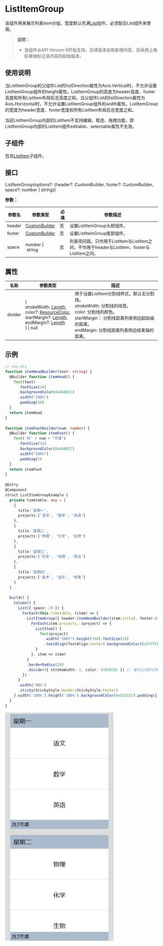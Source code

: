 # ListItemGroup

该组件用来展示列表item分组，宽度默认充满[List](ts-container-list.md)组件，必须配合List组件来使用。

> **说明：**
>
> - 该组件从API Version 9开始支持。后续版本如有新增内容，则采用上角标单独标记该内容的起始版本。
## 使用说明
当ListItemGroup的父组件List的listDirection属性为Axis.Vertical时，不允许设置ListItemGroup组件的height属性。ListItemGroup的高度为header高度、footer高度和所有ListItem布局后总高度之和。当父组件List的listDirection属性为Axis.Horizontal时，不允许设置ListItemGroup组件的width属性。ListItemGroup的宽度为header宽度、footer宽度和所有ListItem布局后总宽度之和。

当前ListItemGroup内部的ListItem不支持编辑、框选、拖拽功能，即ListItemGroup内部的ListItem组件editable、selectable属性不生效。

## 子组件

包含[ListItem](ts-container-listitem.md)子组件。


## 接口

ListItemGroup(options?: {header?: CustomBuilder, footer?: CustomBuilder, space?: number | string})

**参数：**

  | 参数名 | 参数类型 | 必填 | 参数描述 |
  | -------- | -------- | -------- | -------- |
  | header | [CustomBuilder](../../ui/ts-types.md#custombuilder8) | 否 |  设置ListItemGroup头部组件。 |
  | footer | [CustomBuilder](../../ui/ts-types.md#custombuilder8) | 否 |  设置ListItemGroup尾部组件。 |
  | space | number&nbsp;\|&nbsp;string | 否 | 列表项间距。只作用于ListItem与ListItem之间，不作用于header与ListItem、footer与ListItem之间。 |

## 属性

| 名称 | 参数类型 |  描述 |
| -------- | -------- | -------- |
| divider | {<br/>strokeWidth:&nbsp;[Length](../../ui/ts-types.md#length),<br/>color?:&nbsp;[ResourceColor](../../ui/ts-types.md#resourcecolor8),<br/>startMargin?:&nbsp;[Length](../../ui/ts-types.md#length),<br/>endMargin?:&nbsp;[Length](../../ui/ts-types.md#length)<br/>}&nbsp;\|&nbsp;null | 用于设置ListItem分割线样式，默认无分割线。<br/>strokeWidth:&nbsp;分割线的线宽。<br/>color:&nbsp;分割线的颜色。<br/>startMargin：&nbsp;分割线距离列表侧边起始端的距离。<br/>endMargin:&nbsp;分割线距离列表侧边结束端的距离。 |


## 示例

```ts
// xxx.ets
function itemHeadBuilder(text: string) {
  @Builder function itemHead() {
    Text(text)
      .fontSize(20)
      .backgroundColor(0xAABBCC)
      .width("100%")
      .padding(10)
  }
  return itemHead
}

function itemFootBuilder(num: number) {
  @Builder function itemFoot() {
    Text('共' + num + "节课")
      .fontSize(16)
      .backgroundColor(0xAABBCC)
      .width("100%")
      .padding(5)
  }
  return itemFoot
}

@Entry
@Component
struct ListItemGroupExample {
  private timetable: any = [
    {
      title:'星期一',
      projects:['语文', '数学', '英语']
    },
    {
      title:'星期二',
      projects:['物理', '化学', '生物']
    },
    {
      title:'星期三',
      projects:['历史', '地理', '政治']
    },
    {
      title:'星期四',
      projects:['美术', '音乐', '体育']
    }
  ]

  build() {
    Column() {
      List({ space: 20 }) {
        ForEach(this.timetable, (item) => {
          ListItemGroup({ header:itemHeadBuilder(item.title), footer:itemFootBuilder(item.projects.length) }) {
            ForEach(item.projects, (project) => {
              ListItem() {
                Text(project)
                  .width("100%").height(100).fontSize(20)
                  .textAlign(TextAlign.Center).backgroundColor(0xFFFFFF)
              }
            }, item => item)
          }
          .borderRadius(20)
          .divider({ strokeWidth: 1, color: 0xDCDCDC }) // 每行之间的分界线
        })
      }
      .width('90%')
      .sticky(StickyStyle.Header|StickyStyle.Footer)
    }.width('100%').height('100%').backgroundColor(0xDCDCDC).padding({ top: 5 })
  }
}
```

![zh-cn_image_0000001219864159](figures/zh-cn_image_listitemgroup.gif)
